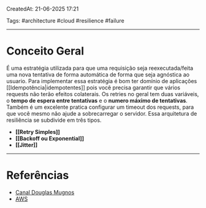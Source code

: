 CreatedAt: 21-06-2025 17:21

Tags: #architecture #cloud #resilience #failure

---
# Conceito Geral
É uma estratégia utilizada para que uma requisição seja reexecutada/feita uma nova tentativa de forma automática de forma que seja agnóstica ao usuario. Para implementar essa estratégia é bom ter domínio de aplicações [[Idempotência|idempotentes]] pois você precisa garantir que vários requests não terão efeitos colaterais.
Os retries no geral tem duas variáveis, o **tempo de espera entre tentativas** e o **numero máximo de tentativas**.
Também é um excelente pratica configurar um timeout dos requests, para que você mesmo não ajude a sobrecarregar o servidor.
Essa arquitetura de resiliência se subdivide em três tipos.
- **[[Retry Simples]]**
- **[[Backoff ou Exponential]]**
- **[[Jitter]]**

---
# Referências
- [Canal Douglas Mugnos](https://youtu.be/r0_hIk_tWq0?si=FxIukgPpjYstqgcZ)
- [AWS](https://aws.amazon.com/pt/builders-library/timeouts-retries-and-backoff-with-jitter/)